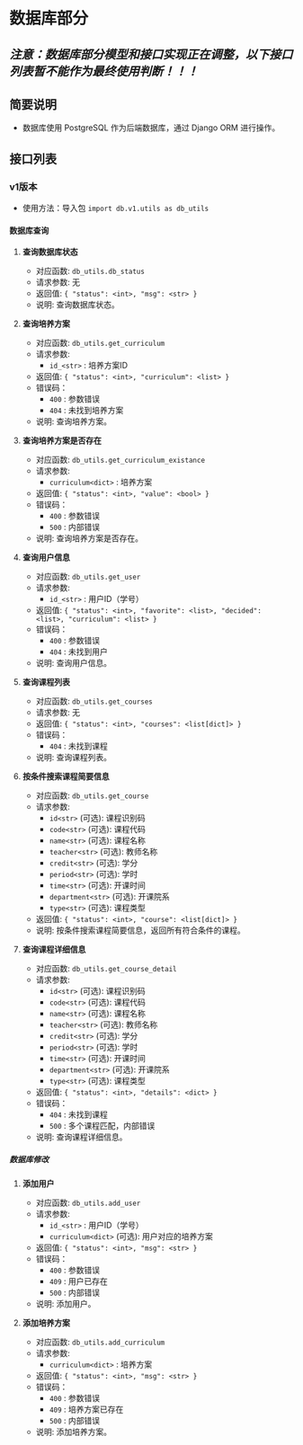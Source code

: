 # 数据库部分
## *注意：数据库部分模型和接口实现正在调整，以下接口列表暂不能作为最终使用判断！！！*
## 简要说明
- 数据库使用 PostgreSQL 作为后端数据库，通过 Django ORM 进行操作。

## 接口列表
### v1版本
- 使用方法：导入包 `import db.v1.utils as db_utils`
  
#### 数据库查询
1. **查询数据库状态**<span id="db_status"></span>
    - 对应函数: `db_utils.db_status`
    - 请求参数: 无
    - 返回值: `{ "status": <int>, "msg": <str> }`
    - 说明: 查询数据库状态。

2. **查询培养方案**<span id="get_curriculum"></span>
    - 对应函数: `db_utils.get_curriculum`
    - 请求参数:
      - `id_<str>` : 培养方案ID
    - 返回值: `{ "status": <int>, "curriculum": <list> }`
    - 错误码：
      - `400` : 参数错误
      - `404` : 未找到培养方案
    - 说明: 查询培养方案。

3. **查询培养方案是否存在**<span id="get_curriculum_existance"></span>
    - 对应函数: `db_utils.get_curriculum_existance`
    - 请求参数:
      - `curriculum<dict>` : 培养方案
    - 返回值: `{ "status": <int>, "value": <bool> }`
    - 错误码：
      - `400` : 参数错误
      - `500` : 内部错误
    - 说明: 查询培养方案是否存在。

4. **查询用户信息**<span id="get_user"></span>
    - 对应函数: `db_utils.get_user`
    - 请求参数:
      - `id_<str>` : 用户ID（学号）
    - 返回值: `{ "status": <int>, "favorite": <list>, "decided": <list>, "curriculum": <list> }`
    - 错误码：
      - `400` : 参数错误
      - `404` : 未找到用户
    - 说明: 查询用户信息。

5. **查询课程列表**<span id="get_courses"></span>
    - 对应函数: `db_utils.get_courses`
    - 请求参数: 无
    - 返回值: `{ "status": <int>, "courses": <list[dict]> }`
    - 错误码：
      - `404` : 未找到课程
    - 说明: 查询课程列表。

6. **按条件搜索课程简要信息**<span id="get_course"></span>
    - 对应函数: `db_utils.get_course`
    - 请求参数:
      - `id<str>` (可选): 课程识别码
      - `code<str>` (可选): 课程代码
      - `name<str>` (可选): 课程名称
      - `teacher<str>` (可选): 教师名称
      - `credit<str>` (可选): 学分
      - `period<str>` (可选): 学时
      - `time<str>` (可选): 开课时间
      - `department<str>` (可选): 开课院系
      - `type<str>` (可选): 课程类型
    - 返回值: `{ "status": <int>, "course": <list[dict]> }`
    - 说明: 按条件搜索课程简要信息，返回所有符合条件的课程。

7. **查询课程详细信息**<span id="get_course_detail"></span>
    - 对应函数: `db_utils.get_course_detail`
    - 请求参数:
      - `id<str>` (可选): 课程识别码
      - `code<str>` (可选): 课程代码
      - `name<str>` (可选): 课程名称
      - `teacher<str>` (可选): 教师名称
      - `credit<str>` (可选): 学分
      - `period<str>` (可选): 学时
      - `time<str>` (可选): 开课时间
      - `department<str>` (可选): 开课院系
      - `type<str>` (可选): 课程类型
    - 返回值: `{ "status": <int>, "details": <dict> }`
    - 错误码：
      - `404` : 未找到课程
      - `500` : 多个课程匹配，内部错误
    - 说明: 查询课程详细信息。

##### 数据库修改
1. **添加用户**<span id="add_user"></span>
    - 对应函数: `db_utils.add_user`
    - 请求参数:
      - `id_<str>` : 用户ID（学号）
      - `curriculum<dict>` (可选): 用户对应的培养方案
    - 返回值: `{ "status": <int>, "msg": <str> }`
    - 错误码：
      - `400` : 参数错误
      - `409` : 用户已存在
      - `500` : 内部错误
    - 说明: 添加用户。

2. **添加培养方案**<span id="add_curriculum"></span>
    - 对应函数: `db_utils.add_curriculum`
    - 请求参数:
      - `curriculum<dict>` : 培养方案
    - 返回值: `{ "status": <int>, "msg": <str> }`
    - 错误码：
      - `400` : 参数错误
      - `409` : 培养方案已存在
      - `500` : 内部错误
    - 说明: 添加培养方案。